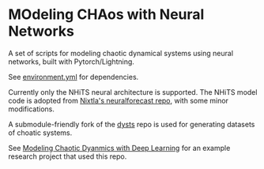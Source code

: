 # MOdeling CHAos with Neural Networks

A set of scripts for modeling chaotic dynamical systems using neural networks, built with Pytorch/Lightning.

See [environment.yml](https://github.com/nrxszvo/mochaNN/blob/main/environment.yml) for dependencies.

Currently only the NHiTS neural architecture is supported. The NHiTS model code is adopted from [Nixtla's neuralforecast repo](https://github.com/Nixtla/neuralforecast), with some minor modifications.

A submodule-friendly fork of the [dysts](https://github.com/williamgilpin/dysts) repo is used for generating datasets of choatic systems.

See [Modeling Chaotic Dyanmics with Deep Learning](https://nrxszvo.github.io/nhits-lorenz) for an example research project that used this repo.
 
